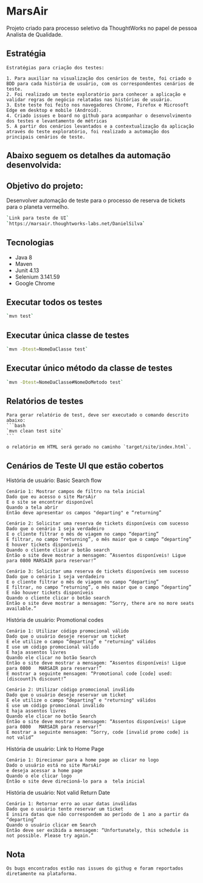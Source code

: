 # MarsAir

Projeto criado para processo seletivo da ThoughtWorks no papel de pessoa Analista de Qualidade.

## Estratégia
	Estratégias para criação dos testes:

	1. Para auxiliar na visualização dos cenários de teste, foi criado o BDD para cada história de usuário, com os correspondentes cenários de teste.  
	2. Foi realizado um teste exploratório para conhecer a aplicação e validar regras de negócio relatadas nas histórias de usuário. 
	3. Este teste foi feito nos navegadores Chrome, Firefox e Microsoft Edge em desktop e mobile (Android). 
	4. Criado issues e board no github para acompanhar o desenvolvimento dos testes e levantamento de métricas
	5. A partir dos cenários levantados e a contextualização da aplicação através do teste exploratório, foi realizado a automação dos principais cenários de teste. 

## Abaixo seguem os detalhes da automação desenvolvida:

## Objetivo do projeto:

Desenvolver automação de teste para o processo de reserva de tickets para o planeta vermelho. 

```bash
`Link para teste de UI`
`https://marsair.thoughtworks-labs.net/DanielSilva`
```

## Tecnologias

* Java 8
* Maven
* Junit 4.13
* Selenium 3.141.59
* Google Chrome

## Executar todos os testes
```bash
`mvn test`
```

## Executar única classe de testes
```bash
`mvn -Dtest=NomeDaClasse test`
```

## Executar único método da classe de testes
```bash
`mvn -Dtest=NomeDaClasse#NomeDoMetodo test`
```
## Relatórios de testes

	Para gerar relatório de test, deve ser executado o comando descrito abaixo:
	```bash
	`mvn clean test site`
	```

	o relatório em HTML será gerado no caminho `target/site/index.html`.
    
## Cenários de Teste UI que estão cobertos

História de usuário: Basic Search flow

	Cenário 1: Mostrar campos de filtro na tela inicial
	Dado que eu acesso o site MarsAir
	E o site se encontrar disponível
	Quando a tela abrir
	Então deve apresentar os campos "departing" e “returning”

	Cenário 2: Solicitar uma reserva de tickets disponíveis com sucesso
	Dado que o cenário 1 seja verdadeiro
	E o cliente filtrar o mês de viagem no campo “departing”
	E filtrar, no campo “returning”, o mês maior que o campo “departing”
	E houver tickets disponíveis
	Quando o cliente clicar o botão search
	Então o site deve mostrar a mensagem: “Assentos disponíveis! Ligue para 0800 MARSAIR para reservar!”

	Cenário 3: Solicitar uma reserva de tickets disponíveis sem sucesso
	Dado que o cenário 1 seja verdadeiro
	E o cliente filtrar o mês de viagem no campo “departing”
	E filtrar, no campo “returning”, o mês maior que o campo “departing”
	E não houver tickets disponíveis
	Quando o cliente clicar o botão search
	Então o site deve mostrar a mensagem: “Sorry, there are no more seats available.”
    
História de usuário: Promotional codes

	Cenário 1: Utilizar código promocional válido
	Dado que o usuário deseje reservar um ticket
	E ele utilize o campo “departing” e "returning" válidos
	E use um código promocional válido
	E haja assentos livres
	Quando ele clicar no botão Search
	Então o site deve mostrar a mensagem: “Assentos disponíveis! Ligue para 0800   MARSAIR para reservar!”
	E mostrar a seguinte mensagem: “Promotional code [code] used: [discount]% discount!”

	Cenário 2: Utilizar código promocional inválido
	Dado que o usuário deseje reservar um ticket
	E ele utilize o campo “departing” e "returning" válidos
	E use um código promocional inválido
	E haja assentos livres
	Quando ele clicar no botão Search
	Então o site deve mostrar a mensagem: “Assentos disponíveis! Ligue para 0800   MARSAIR para reservar!”
	E mostrar a seguinte mensagem: “Sorry, code [invalid promo code] is not valid”
	
História de usuário: Link to Home Page

	Cenário 1: Direcionar para a home page ao clicar no logo
	Dado o usuário está no site MarsAir
	e deseja acessar a home page
	Quando o ele clicar logo
	Então o site deve direcioná-lo para a  tela inicial

História de usuário: Not valid Return Date

	Cenário 1: Retornar erro ao usar datas inválidas
	Dado que o usuário tente reservar um ticket
	E insira datas que não correspondem ao período de 1 ano a partir da “departing”
	Quando o usuário clicar em Search
	Então deve ser exibida a mensagem: “Unfortunately, this schedule is not possible. Please try again.”
    

## Nota

	Os bugs encontrados estão nas issues do githug e foram reportados diretamente na plataforma. 


